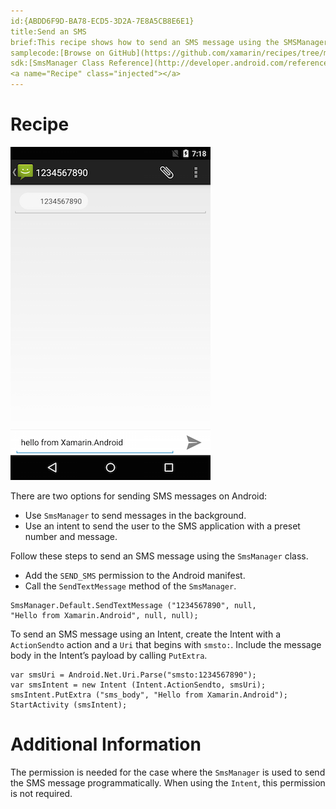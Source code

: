 ```yaml
---
id:{ABDD6F9D-BA78-ECD5-3D2A-7E8A5CB8E6E1}  
title:Send an SMS  
brief:This recipe shows how to send an SMS message using the SMSManager or an Intent.  
samplecode:[Browse on GitHub](https://github.com/xamarin/recipes/tree/master/android/networking/sms/send_an_sms)  
sdk:[SmsManager Class Reference](http://developer.android.com/reference/android/telephony/gsm/SmsManager.html)  
<a name="Recipe" class="injected"></a>
---
```


# Recipe

 [ ![](Images/SmsIntent.png)](Images/SmsIntent.png)

There are two options for sending SMS messages on Android:
- Use `SmsManager` to send messages in the background.
- Use an intent to send the user to the SMS application with a preset number and message.

Follow these steps to send an SMS message using the `SmsManager` class.

-  Add the `SEND_SMS` permission to the Android manifest.
-  Call the `SendTextMessage` method of the `SmsManager`.

```
SmsManager.Default.SendTextMessage ("1234567890", null,
"Hello from Xamarin.Android", null, null);
```

To send an SMS message using an Intent, create the Intent with a `ActionSendto`
action and a `Uri` that begins with `smsto:`. Include the message body in the
Intent’s payload by calling `PutExtra`.

```
var smsUri = Android.Net.Uri.Parse("smsto:1234567890");
var smsIntent = new Intent (Intent.ActionSendto, smsUri);
smsIntent.PutExtra ("sms_body", "Hello from Xamarin.Android");  
StartActivity (smsIntent);
```

 <a name="Additional_Information" class="injected"></a>


# Additional Information

The permission is needed for the case where the `SmsManager` is used to send
the SMS message programmatically. When using the `Intent`, this permission is not
required.